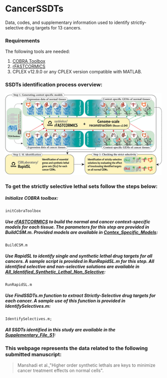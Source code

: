 # CancerSSDTs
Data, codes, and supplementary information used to identify strictly-selective drug targets for 13 cancers.  

### Requirements
The following tools are needed:
1. [COBRA Toolbox](https://opencobra.github.io/cobratoolbox/stable/)
2. [rFASTCORMICS](https://github.com/sysbiolux/rFASTCORMICS)
2. CPLEX v12.9.0 or any CPLEX version compatible with MATLAB.

### SSDTs identification process overview:

![alt text](https://github.com/CSBLaboratory/CancerSSDTs/blob/main/Graphical_Abstract.tif.png)


### To get the strictly selective lethal sets follow the steps below:
##### Initialize COBRA toolbox:
```
initCobraToolbox
``` 

##### Use [rFASTCORMICS](https://github.com/sysbiolux/rFASTCORMICS) to build the normal and cancer context-specific models for each tissue. The parameters for this step are provided in BuildCSM.m. Provided models are available in [Contex_Specific_Models](https://github.com/CSBLaboratory/CancerSSDTs/tree/main/Context_Specific_Models):
```
BuildCSM.m
``` 

##### Use RapidSL to identify single and synthetic lethal drug targets for all cancers. A sample script is provided in RunRapidSL.m for this step. All identified selective and non-selective solutions are available in [All_Identified_Synthetic_Lethal_Non_Selective](https://github.com/CSBLaboratory/CancerSSDTs/tree/main/All_Identified_Synthetic_Lethal_Non_Selective):
```
RunRapidSL.m
```

##### Use FindSSDTs.m function to extract Strictly-Selective drug targets for each cancer. A sample use of this function is provided in IdentifySelectives.m:
``` 
IdentifySelectives.m;
```

##### All SSDTs identified in this study are available in the [Supplementary_File_S1](https://github.com/CSBLaboratory/CancerSSDTs/blob/main/Supplementry_Files/Supplementary_File_S1.xlsx):


### This webpage represents the data related to the following submitted manuscript:
> Manshadi et al.,"Higher order synthetic lethals are keys to minimize cancer treatment effects on normal cells".
